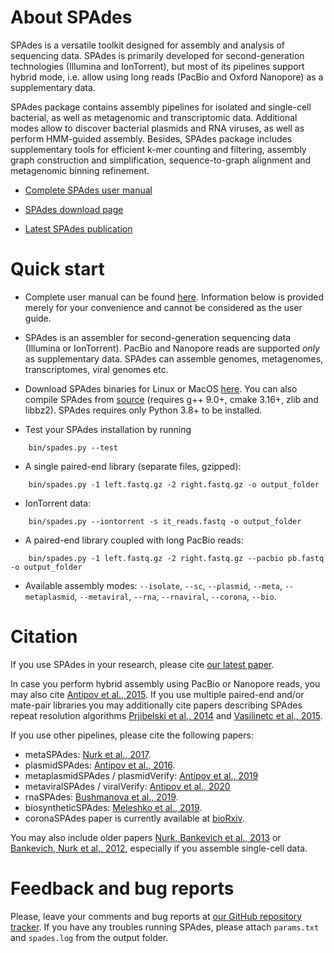 # About SPAdes

SPAdes is a versatile toolkit designed for assembly and analysis of sequencing data.
SPAdes is primarily developed for second-generation technologies (Illumina and IonTorrent), but most of its pipelines support hybrid mode, i.e. allow using long reads (PacBio and Oxford Nanopore) as a supplementary data.

SPAdes package contains assembly pipelines for isolated and single-cell bacterial, as well as metagenomic and transcriptomic data.
Additional modes allow to discover bacterial plasmids and RNA viruses, as well as perform HMM-guided assembly.
Besides, SPAdes package includes supplementary tools for efficient k-mer counting and filtering, assembly graph construction and simplification, sequence-to-graph alignment and metagenomic binning refinement.

- [Complete SPAdes user manual](https://ablab.github.io/spades/)

- [SPAdes download page](https://github.com/ablab/spades/releases/latest/)

- [Latest SPAdes publication](https://currentprotocols.onlinelibrary.wiley.com/doi/abs/10.1002/cpbi.102)


# Quick start

- Complete user manual can be found [here](https://ablab.github.io/spades/). Information below is provided merely for your convenience and cannot be considered as the user guide.

- SPAdes is an assembler for second-generation sequencing data (Illumina or IonTorrent). PacBio and Nanopore reads are supported *only* as supplementary data. SPAdes can assemble genomes, metagenomes, transcriptomes, viral genomes etc. 

- Download SPAdes binaries for Linux or MacOS [here](https://github.com/ablab/spades/releases/latest/). You can also compile SPAdes from [source](https://github.com/ablab/spades/releases/latest/) (requires g++ 9.0+, cmake 3.16+, zlib and libbz2). SPAdes requires only Python 3.8+ to be installed.

- Test your SPAdes installation by running

```
    bin/spades.py --test
```

- A single paired-end library (separate files, gzipped):

```
    bin/spades.py -1 left.fastq.gz -2 right.fastq.gz -o output_folder
```


- IonTorrent data:
```
    bin/spades.py --iontorrent -s it_reads.fastq -o output_folder
```

- A paired-end library coupled with long PacBio reads:

```
    bin/spades.py -1 left.fastq.gz -2 right.fastq.gz --pacbio pb.fastq -o output_folder
```

- Available assembly modes: `--isolate`, `--sc`, `--plasmid`, `--meta`, `--metaplasmid`, `--metaviral`, `--rna`, `--rnaviral`, `--corona`, `--bio`.


# Citation
If you use SPAdes in your research, please cite [our latest paper](https://currentprotocols.onlinelibrary.wiley.com/doi/abs/10.1002/cpbi.102).

In case you perform hybrid assembly using  PacBio or Nanopore reads, you may also cite [Antipov et al., 2015](http://bioinformatics.oxfordjournals.org/content/early/2015/11/20/bioinformatics.btv688.short). If you use multiple paired-end and/or mate-pair libraries you may additionally cite papers describing SPAdes repeat resolution algorithms [Prjibelski et al., 2014](http://bioinformatics.oxfordjournals.org/content/30/12/i293.short) and [Vasilinetc et al., 2015](http://bioinformatics.oxfordjournals.org/content/31/20/3262.abstract). 

If you use other pipelines, please cite the following papers:

-   metaSPAdes: [Nurk et al., 2017](https://genome.cshlp.org/content/27/5/824.short).
-   plasmidSPAdes: [Antipov et al., 2016](https://academic.oup.com/bioinformatics/article/32/22/3380/2525610).
-   metaplasmidSPAdes / plasmidVerify: [Antipov et al., 2019](https://genome.cshlp.org/content/29/6/961.short)
-   metaviralSPAdes / viralVerify: [Antipov et al., 2020](https://academic.oup.com/bioinformatics/article-abstract/36/14/4126/5837667)
-   rnaSPAdes: [Bushmanova et al., 2019](https://academic.oup.com/gigascience/article/8/9/giz100/5559527).
-   biosyntheticSPAdes: [Meleshko et al., 2019](https://genome.cshlp.org/content/early/2019/06/03/gr.243477.118?top=1).
-   coronaSPAdes paper is currently available at [bioRxiv](https://www.biorxiv.org/content/10.1101/2020.07.28.224584v1.abstract).

You may also include older papers [Nurk, Bankevich et al., 2013](http://link.springer.com/chapter/10.1007%2F978-3-642-37195-0_13) or [Bankevich, Nurk et al., 2012](http://online.liebertpub.com/doi/abs/10.1089/cmb.2012.0021), especially if you assemble single-cell data.


# Feedback and bug reports

Please, leave your comments and bug reports at [our GitHub repository tracker](https://github.com/ablab/spades/issues). If you have any troubles running SPAdes, please attach `params.txt` and `spades.log` from the output folder.

